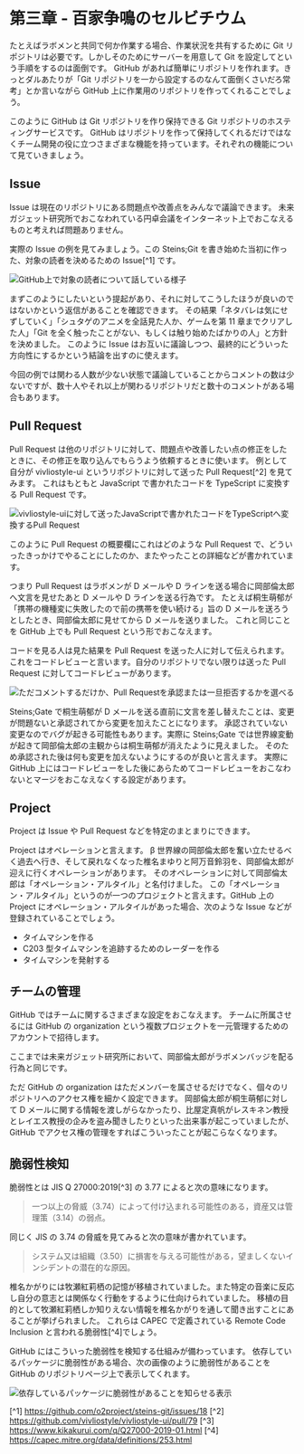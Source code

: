 # 第三章 - 百家争鳴のセルビチウム

たとえばラボメンと共同で何か作業する場合、作業状況を共有するために Git リポジトリは必要です。しかしそのためにサーバーを用意して Git を設定してという手順をするのは面倒です。
GitHub があれば簡単にリポジトリを作れます。きっとダルあたりが「Git リポジトリを一から設定するのなんて面倒くさいだろ常考」とか言いながら GitHub 上に作業用のリポジトリを作ってくれることでしょう。

このように GitHub は Git リポジトリを作り保持できる Git リポジトリのホスティングサービスです。
GitHub はリポジトリを作って保持してくれるだけではなくチーム開発の役に立つさまざまな機能を持っています。それぞれの機能について見ていきましょう。

## Issue

Issue は現在のリポジトリにある問題点や改善点をみんなで議論できます。
未来ガジェット研究所でおこなわれている円卓会議をインターネット上でおこなえるものと考えれば問題ありません。

実際の Issue の例を見てみましょう。この Steins;Git を書き始めた当初に作った、対象の読者を決めるための Issue[^1] です。

![GitHub上で対象の読者について話している様子](/assets/images/ch3/github-issue.png)

まずこのようにしたいという提起があり、それに対してこうしたほうが良いのではないかという返信があることを確認できます。
その結果「ネタバレは気にせずしていく」「シュタゲのアニメを全話見た人か、ゲームを第 11 章までクリアした人」「Git を全く触ったことがない、もしくは触り始めたばかりの人」と方針を決めました。
このように Issue はお互いに議論しつつ、最終的にどういった方向性にするかという結論を出すのに使えます。

今回の例では関わる人数が少ない状態で議論していることからコメントの数は少ないですが、数十人やそれ以上が関わるリポジトリだと数十のコメントがある場合もあります。

## Pull Request

Pull Request は他のリポジトリに対して、問題点や改善したい点の修正をしたときに、その修正を取り込んでもらうよう依頼するときに使います。
例として自分が vivliostyle-ui というリポジトリに対して送った Pull Request[^2] を見てみます。
これはもともと JavaScript で書かれたコードを TypeScript に変換する Pull Request です。

![vivliostyle-uiに対して送ったJavaScriptで書かれたコードをTypeScriptへ変換するPull Request](https://i.gyazo.com/25ef15b95a8e7055b4e3c142461c87e6.png)

このように Pull Request の概要欄にこれはどのような Pull Request で、どういったきっかけでやることにしたのか、またやったことの詳細などが書かれています。

つまり Pull Request はラボメンが D メールや D ラインを送る場合に岡部倫太郎へ文言を見せたあと D メールや D ラインを送る行為です。
たとえば桐生萌郁が「携帯の機種変に失敗したので前の携帯を使い続ける」旨の D メールを送ろうとしたとき、岡部倫太郎に見せてから D メールを送りました。
これと同じことを GitHub 上でも Pull Request という形でおこなえます。

コードを見る人は見た結果を Pull Request を送った人に対して伝えられます。
これをコードレビューと言います。自分のリポジトリでない限りは送った Pull Request に対してコードレビューがあります。

![ただコメントするだけか、Pull Requestを承認または一旦拒否するかを選べる](https://i.gyazo.com/4c8c0a97a163d4f821ef425c6fe24945.png)

Steins;Gate で桐生萌郁が D メールを送る直前に文言を差し替えたことは、変更が問題ないと承認されてから変更を加えたことになります。
承認されていない変更なのでバグが起きる可能性もあります。実際に Steins;Gate では世界線変動が起きて岡部倫太郎の主観からは桐生萌郁が消えたように見えました。
そのため承認された後は何も変更を加えないようにするのが良いと言えます。
実際に GitHub 上にはコードレビューをした後にあらためてコードレビューをおこなわないとマージをおこなえなくする設定があります。

## Project

Project は Issue や Pull Request などを特定のまとまりにできます。

Project はオペレーションと言えます。
β 世界線の岡部倫太郎を奮い立たせるべく過去へ行き、そして戻れなくなった椎名まゆりと阿万音鈴羽を、岡部倫太郎が迎えに行くオペレーションがあります。
そのオペレーションに対して岡部倫太郎は「オペレーション・アルタイル」と名付けました。
この「オペレーション・アルタイル」というのが一つのプロジェクトと言えます。GitHub 上の Project にオペレーション・アルタイルがあった場合、次のような Issue などが登録されていることでしょう。

- タイムマシンを作る
- C203 型タイムマシンを追跡するためのレーダーを作る
- タイムマシンを発射する

## チームの管理

GitHub ではチームに関するさまざまな設定をおこなえます。
チームに所属させるには GitHub の organization という複数プロジェクトを一元管理するためのアカウントで招待します。

<!-- textlint-disable  web-plus-db -->

ここまでは未来ガジェット研究所において、岡部倫太郎がラボメンバッジを配る行為と同じです。

<!-- textlint-enable  web-plus-db -->

ただ GitHub の organization はただメンバーを属させるだけでなく、個々のリポジトリへのアクセス権を細かく設定できます。
岡部倫太郎が桐生萌郁に対して D メールに関する情報を渡しがらなかったり、比屋定真帆がレスキネン教授とレイエス教授の企みを盗み聞きしたりといった出来事が起こっていましたが、GitHub でアクセス権の管理をすればこういったことが起こらなくなります。

## 脆弱性検知

脆弱性とは JIS Q 27000:2019[^3] の 3.77 によると次の意味になります。

> 一つ以上の脅威（3.74）によって付け込まれる可能性のある，資産又は管理策（3.14）の弱点。

同じく JIS の 3.74 の脅威を見てみると次の意味が書かれています。

> システム又は組織（3.50）に損害を与える可能性がある，望ましくないインシデントの潜在的な原因。

椎名かがりには牧瀬紅莉栖の記憶が移植されていました。また特定の音楽に反応し自分の意志とは関係なく行動をするように仕向けられていました。
移植の目的として牧瀬紅莉栖しか知りえない情報を椎名かがりを通して聞き出すことにあることが挙げられました。
これらは CAPEC で定義されている Remote Code Inclusion と言われる脆弱性[^4]でしょう。

GitHub にはこういった脆弱性を検知する仕組みが備わっています。
依存しているパッケージに脆弱性がある場合、次の画像のように脆弱性があることを GitHub のリポジトリページ上で表示してくれます。

![依存しているパッケージに脆弱性があることを知らせる表示](/assets/images/ch3/github-security.png)

[^1] https://github.com/o2project/steins-git/issues/18
[^2] https://github.com/vivliostyle/vivliostyle-ui/pull/79
[^3] https://www.kikakurui.com/q/Q27000-2019-01.html
[^4] https://capec.mitre.org/data/definitions/253.html
